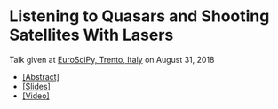 # Listening to Quasars and Shooting Satellites With Lasers

Talk given at [EuroSciPy, Trento, Italy](https://www.euroscipy.org/2018/) on August 31, 2018

- [ [Abstract] ](https://www.euroscipy.org/2018/descriptions/Listening%20to%20Quasars%20and%20Shooting%20Satellites%20With%20Lasers.html)
- [ [Slides] ](20180831_quasars_and_lasers.pdf)
- [ [Video] ](https://youtu.be/orxj8Dkh9rw?t=28m55s)
